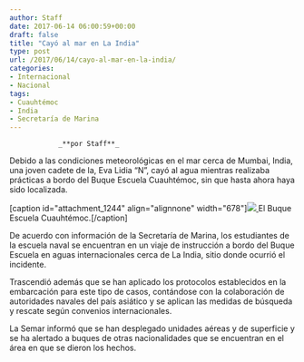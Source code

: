 ```yaml
---
author: Staff
date: 2017-06-14 06:00:59+00:00
draft: false
title: "Cayó al mar en La India"
type: post
url: /2017/06/14/cayo-al-mar-en-la-india/
categories:
- Internacional
- Nacional
tags:
- Cuauhtémoc
- India
- Secretaría de Marina
---
```



				_**por Staff**_

Debido a las condiciones meteorológicas en el mar cerca de Mumbai, India, una joven cadete de la, Eva Lidia “N”, cayó al agua mientras realizaba prácticas a bordo del Buque Escuela Cuauhtémoc, sin que hasta ahora haya sido localizada.

[caption id="attachment_1244" align="alignnone" width="678"][![](/uploads/2017/06/BuqueEscuela.jpg)
](/uploads/2017/06/BuqueEscuela.jpg) El Buque Escuela Cuauhtémoc.[/caption]

De acuerdo con información de la Secretaría de Marina, los estudiantes de la escuela naval se encuentran en un viaje de instrucción a bordo del Buque Escuela en aguas internacionales cerca de La India, sitio donde ocurrió el incidente.

Trascendió además que se han aplicado los protocolos establecidos en la embarcación para este tipo de casos, contándose con la colaboración de autoridades navales del país asiático y se aplican las medidas de búsqueda y rescate según convenios internacionales.

La Semar informó que se han desplegado unidades aéreas y de superficie y se ha alertado a buques de otras nacionalidades que se encuentran en el área en que se dieron los hechos.		
